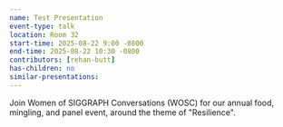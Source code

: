 ```yaml
---
name: Test Presentation
event-type: talk
location: Room 32
start-time: 2025-08-22 9:00 -0800
end-time: 2025-08-22 10:30 -0800
contributors: [rehan-butt]
has-children: no
similar-presentations:
---
```


Join Women of SIGGRAPH Conversations (WOSC) for our annual food, mingling, and panel event, around the theme of "Resilience".
